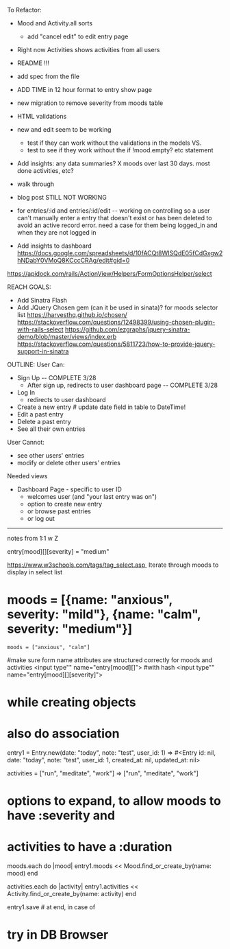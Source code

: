 

To Refactor:
  - Mood and Activity.all sorts
    - add "cancel edit" to edit entry page
  - Right now Activities shows activities from all users
  - README !!!
  - add spec from the file
  - ADD TIME in 12 hour format to entry show page
  - new migration to remove severity from moods table

  - HTML validations
  - new and edit seem to be working
      - test if they can work without the validations in the models
          VS.
      - test to see if they work without the if !mood.empty? etc statement
  - Add insights: any data summaries? X moods over last 30 days. most done activities, etc?

  - walk through
  - blog post
STILL NOT WORKING
- for entries/:id and entries/:id/edit -- working on controlling so a user can't manually
    enter a entry that doesn't exist or has been deleted to avoid an active record error.
    need a case for them being logged_in and when they are not logged in


- Add insights to dashboard
  https://docs.google.com/spreadsheets/d/10fACQt8WISQdE05fCdGxgw2hNDabY0VMoQ8KCccCRAg/edit#gid=0



https://apidock.com/rails/ActionView/Helpers/FormOptionsHelper/select




REACH GOALS:
- Add Sinatra Flash
- Add JQuery Chosen gem (can it be used in sinata)? for moods selector list
  https://harvesthq.github.io/chosen/
  https://stackoverflow.com/questions/12498399/using-chosen-plugin-with-rails-select
  https://github.com/ezgraphs/jquery-sinatra-demo/blob/master/views/index.erb
  https://stackoverflow.com/questions/5811723/how-to-provide-jquery-support-in-sinatra


OUTLINE:
User Can:
  - Sign Up -- COMPLETE 3/28
    - After sign up, redirects to user dashboard page -- COMPLETE 3/28
  - Log In
    - redirects to user dashboard
  - Create a new entry # update date field in table to DateTime!
  - Edit a past entry
  - Delete a past entry
  - See all their own entries

User Cannot:
  - see other users' entries
  - modify or delete other users' entries

Needed views
- Dashboard Page - specific to user ID
  - welcomes user (and "your last entry was on")
  - option to create new entry
  - or browse past entries
  - or log out




--------------
notes from 1:1 w Z

 entry[mood][][severity] = "medium"

 https://www.w3schools.com/tags/tag_select.asp 
  Iterate through moods to display in select list

  # moods = [{name: "anxious", severity: "mild"}, {name: "calm", severity: "medium"}]

    moods = ["anxious", "calm"]

#make sure form name attributes are structured correctly for moods and activities
  <input type"" name="entry[mood][]">
  #with hash <input type"" name="entry[mood][][severity]">

# while creating objects
# also do association

entry1 = Entry.new(date: "today", note: "test", user_id: 1)
  => #<Entry id: nil, date: "today", note: "test", user_id: 1, created_at: nil, updated_at: nil>


activities = ["run", "meditate", "work"]
  => ["run", "meditate", "work"]

# options to expand, to allow moods to have :severity and
# activities to have a :duration

  moods.each do |mood|
    entry1.moods << Mood.find_or_create_by(name: mood)
  end

  activities.each do |activity|
    entry1.activities << Activity.find_or_create_by(name: activity)
  end

entry1.save   # at end, in case of

# try in DB Browser
